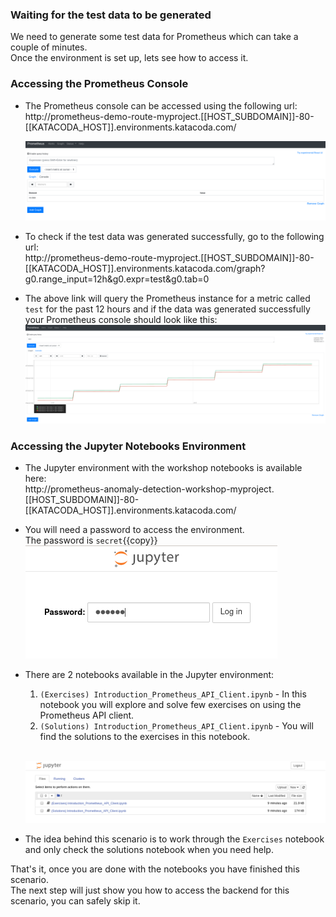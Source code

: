 
### Waiting for the test data to be generated
We need to generate some test data for Prometheus which can take a couple of minutes. <br>
Once the environment is set up, lets see how to access it.

### Accessing the Prometheus Console
* The Prometheus console can be accessed using the following url: <br>
http://prometheus-demo-route-myproject.[[HOST_SUBDOMAIN]]-80-[[KATACODA_HOST]].environments.katacoda.com/

  ![Prometheus Console](../../assets/ai-machine-learning/prometheus-api-client/02-prometheus-console.png)

* To check if the test data was generated successfully, go to the following url: <br>
  http://prometheus-demo-route-myproject.[[HOST_SUBDOMAIN]]-80-[[KATACODA_HOST]].environments.katacoda.com/graph?g0.range_input=12h&g0.expr=test&g0.tab=0

* The above link will query the Prometheus instance for a metric called `test` for the past 12 hours and if the data was generated successfully your Prometheus console should look like this:
  ![Prometheus Console Data](../../assets/ai-machine-learning/prometheus-api-client/02-prometheus-console-data.png)

### Accessing the Jupyter Notebooks Environment

* The Jupyter environment with the workshop notebooks is available here: <br>
http://prometheus-anomaly-detection-workshop-myproject.[[HOST_SUBDOMAIN]]-80-[[KATACODA_HOST]].environments.katacoda.com/

* You will need a password to access the environment. <br>
  The password is `secret`{{copy}} <br>
  ![Jupyter Environment Secret](../../assets/ai-machine-learning/prometheus-api-client/02-jupyter-secret.png)

* There are 2 notebooks available in the Jupyter environment:
  1. `(Exercises) Introduction_Prometheus_API_Client.ipynb` - In this notebook you will explore and solve few exercises on using the Prometheus API client.
  2. `(Solutions) Introduction_Prometheus_API_Client.ipynb` - You will find the solutions to the exercises in this notebook. <br><br>

  ![Jupyter Notebook List](../../assets/ai-machine-learning/prometheus-api-client/02-jupyter-notebook-list.png)

* The idea behind this scenario is to work through the `Exercises` notebook and only check the solutions notebook when you need help.

That's it, once you are done with the notebooks you have finished this scenario. <br>
The next step will just show you how to access the backend for this scenario, you can safely skip it.
